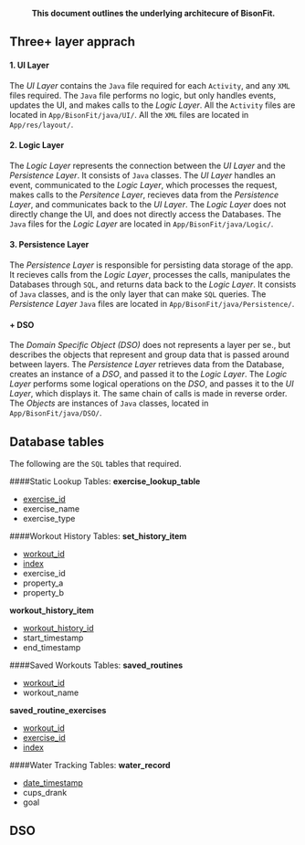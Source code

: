 <p style="text-align: center; font-weight: bold">
This document outlines the underlying architecure of BisonFit.
</p>

## Three+ layer apprach

#### 1. UI Layer
The _UI Layer_ contains the `Java` file required for each `Activity`, and any `XML` files required. The `Java` file performs no logic, but only handles events, updates the UI, and makes calls to the _Logic Layer_. All the `Activity` files are located in `App/BisonFit/java/UI/`. All the `XML` files are located in `App/res/layout/`.

#### 2. Logic Layer
The _Logic Layer_ represents the connection between the _UI Layer_ and the _Persistence Layer_. It consists of `Java` classes. The _UI Layer_ handles an event, communicated to the _Logic Layer_, which processes the request, makes calls to the _Persitence Layer_, recieves data from the _Persistence Layer_, and communicates back to the _UI Layer_.	The _Logic Layer_ does not directly change the UI, and does not directly access the Databases. The `Java` files for the _Logic Layer_ are located in `App/BisonFit/java/Logic/`.

#### 3. Persistence Layer 
The _Persistence Layer_ is responsible for persisting data storage of the app. It recieves calls from the _Logic Layer_, processes the calls, manipulates the Databases through `SQL`, and returns data back to the _Logic Layer_. It consists of `Java` classes, and is the only layer that can make `SQL` queries. The _Persistence Layer_ `Java` files are located in `App/BisonFit/java/Persistence/`.

#### + DSO
The _Domain Specific Object (DSO)_ does not represents a layer per se., but describes the objects that represent and group data that is passed around between layers. The _Persistence Layer_ retrieves data from the Database, creates an instance of a _DSO_, and passed it to the _Logic Layer_. The _Logic Layer_ performs some logical operations on the _DSO_, and passes it to the _UI Layer_, which displays it. The same chain of calls is made in reverse order. The _Objects_ are instances of `Java` classes, located in `App/BisonFit/java/DSO/`.


## Database tables
The following are the `SQL` tables that required.

####Static Lookup Tables:
**exercise\_lookup\_table**<br>
- <ins>exercise\_id</ins><br>
- exercise\_name<br>
- exercise\_type<br>

####Workout History Tables:
**set\_history\_item**<br>
- <ins>workout\_id</ins><br>
- <ins>index</ins><br>
- exercise\_id<br>
- property\_a<br>
- property\_b<br>

**workout\_history\_item**<br>
- <ins>workout\_history\_id</ins><br>
- start\_timestamp<br>
- end\_timestamp<br>

####Saved Workouts Tables:
**saved\_routines**<br>
- <ins>workout\_id</ins><br>
- workout\_name<br>

**saved\_routine\_exercises**<br>
- <ins>workout\_id</ins><br>
- <ins>exercise\_id</ins><br>
- <ins>index</ins><br>

####Water Tracking Tables:
**water\_record**<br>
- <ins>date\_timestamp</ins><br>
- cups_drank<br>
- goal<br>

## DSO
